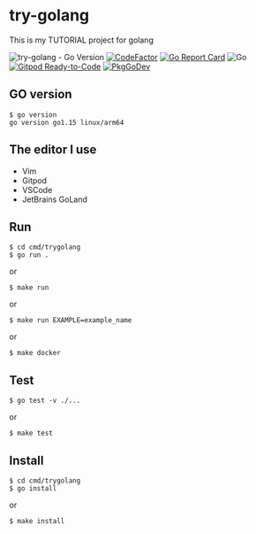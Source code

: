 # try-golang
This is my TUTORIAL project for golang

![try-golang - Go Version](https://img.shields.io/badge/go-1.15-blue.svg)
[![CodeFactor](https://www.codefactor.io/repository/github/devlights/try-golang/badge/master)](https://www.codefactor.io/repository/github/devlights/try-golang/overview/master)
[![Go Report Card](https://goreportcard.com/badge/github.com/devlights/try-golang)](https://goreportcard.com/report/github.com/devlights/try-golang)
![Go](https://github.com/devlights/try-golang/workflows/Go/badge.svg?branch=master)
[![Gitpod Ready-to-Code](https://img.shields.io/badge/Gitpod-Ready--to--Code-blue?logo=gitpod)](https://gitpod.io/#https://github.com/devlights/try-golang) 
[![PkgGoDev](https://pkg.go.dev/badge/github.com/devlights/try-golang)](https://pkg.go.dev/github.com/devlights/try-golang)

## GO version

```shell script
$ go version
go version go1.15 linux/arm64
```

## The editor I use

- Vim
- Gitpod
- VSCode
- JetBrains GoLand

## Run

```shell script
$ cd cmd/trygolang
$ go run .
```

or 

```shell script
$ make run
```

or

```shell script
$ make run EXAMPLE=example_name
```

or

```shell script
$ make docker
```

## Test

```shell script
$ go test -v ./...
```

or

```shell script
$ make test
```

## Install

```shell script
$ cd cmd/trygolang
$ go install
```

or 

```shell script
$ make install
```
